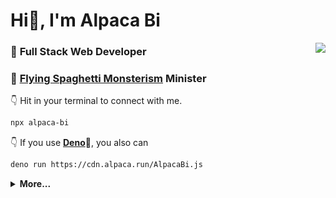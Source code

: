 <h1>Hi👋, I'm Alpaca Bi</h1>

<img align="right" src="https://github-stat.alpaca.run/api?username=alpacabi&show_icons=true&line_height=40"/>



### 👷 **Full Stack Web Developer**  
### 🤵 [**Flying Spaghetti Monsterism**](https://app.spaghettimonster.org/reg/51174/3334898) Minister
👇 Hit in your terminal to connect with me.
```bash
npx alpaca-bi
```
👇 If you use [**Deno**](https://deno.land)🦕, you also can 
```bash
deno run https://cdn.alpaca.run/AlpacaBi.js
```

<details>
 <summary><b>More...</b></summary>  
    
## 😎 A little more about me...  

```go
AlpacaBi := &Info {
    Name: "Alpaca Bi",
    Age: 26,
    Occupation: "Web Full Stack Developer",
    Clergy: "Flying Spaghetti Monsterism Minister",
    Email: "biguokang@outlook.com",
    Wechat: "workbiguokang",
    Website: "https://alpaca.run",
    Location: "Guangzhou China"
}
```

## ⚡ Technologies
<img align="right" width="270" src="https://cdn.alpaca.run/alpaca.gif">

Lanuage  
![JavaScript](https://img.shields.io/badge/-JavaScript-black?style=flat-square&logo=javascript)
![Go](https://img.shields.io/badge/-Go-black?style=flat-square&logo=Go)
![Python](https://img.shields.io/badge/-Python-black?style=flat-square&logo=Python)
![TypeScript](https://img.shields.io/badge/-TypeScript-007ACC?style=flat-square&logo=typescript)
![Rust](https://img.shields.io/badge/-Rust-000000?style=flat-square&logo=Rust)


Framework  
![Vue](https://img.shields.io/badge/-Vue-000000?style=flat-square&logo=Vue.js)
![Polymer](https://img.shields.io/badge/-Polymer-black?style=flat-square&logo=polymer-project)
![React](https://img.shields.io/badge/-React-black?style=flat-square&logo=react)

Tools  
![Nodejs](https://img.shields.io/badge/-Nodejs-black?style=flat-square&logo=Node.js)
![Deno](https://img.shields.io/badge/-Deno-black?style=flat-square&logo=Deno)
![Redis](https://img.shields.io/badge/-Redis-black?style=flat-square&logo=Redis)
![MySQL](https://img.shields.io/badge/-MySQL-black?style=flat-square&logo=mysql)
![Docker](https://img.shields.io/badge/-Docker-black?style=flat-square&logo=Docker)
![Nginx](https://img.shields.io/badge/-Nginx-black?style=flat-square&logo=Nginx)
![GitHub](https://img.shields.io/badge/-GitHub-181717?style=flat-square&logo=github)


Others  
![Linux](https://img.shields.io/badge/-Linux-black?style=flat-square&logo=Linux)
![Deepin](https://img.shields.io/badge/-Deepin-007CFF?style=flat-square&logo=deepin)
![Centos](https://img.shields.io/badge/-Centos-262577?style=flat-square&logo=Centos)
![Raspberry Pi](https://img.shields.io/badge/-Raspberry%20Pi-C51A4A?style=flat-square&logo=Raspberry-Pi)


</details>



